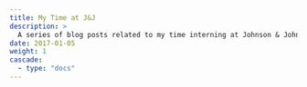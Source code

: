 ```yaml
---
title: My Time at J&J
description: >
  A series of blog posts related to my time interning at Johnson & Johnson!
date: 2017-01-05
weight: 1
cascade:
  - type: "docs"
---
```

